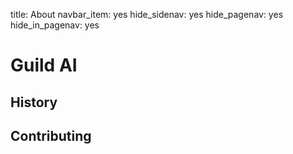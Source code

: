 title: About
navbar_item: yes
hide_sidenav: yes
hide_pagenav: yes
hide_in_pagenav: yes

# Guild AI

## History

## Contributing
